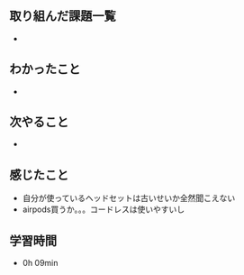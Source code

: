 ## 取り組んだ課題一覧
- 
## わかったこと
- 
## 次やること
- 
## 感じたこと
- 自分が使っているヘッドセットは古いせいか全然聞こえない
- airpods買うか。。。コードレスは使いやすいし
## 学習時間
- 0h 09min